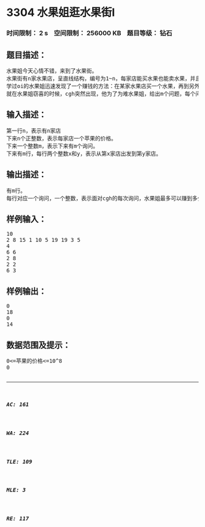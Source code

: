 # 3304 水果姐逛水果街Ⅰ   
### 时间限制： 2 s&nbsp;&nbsp;&nbsp;&nbsp;空间限制： 256000 KB&nbsp;&nbsp;&nbsp;&nbsp;题目等级： 钻石  
## 题目描述：  

<pre>
水果姐今天心情不错，来到了水果街。
水果街有n家水果店，呈直线结构，编号为1~n，每家店能买水果也能卖水果，并且同一家店卖与买的价格一样。
学过oi的水果姐迅速发现了一个赚钱的方法：在某家水果店买一个水果，再到另外一家店卖出去，赚差价。
就在水果姐窃喜的时候，cgh突然出现，他为了为难水果姐，给出m个问题，每个问题要求水果姐从第x家店出发到第y家店，途中只能选一家店买一个水果，然后选一家店（可以是同一家店，但不能往回走）卖出去，求每个问题中最多可以赚多少钱。
</pre>
  
  
## 输入描述：  

<pre>
第一行n，表示有n家店
下来n个正整数，表示每家店一个苹果的价格。
下来一个整数m，表示下来有m个询问。
下来有m行，每行两个整数x和y，表示从第x家店出发到第y家店。
</pre>
  
  
## 输出描述：  

<pre>
有m行。
每行对应一个询问，一个整数，表示面对cgh的每次询问，水果姐最多可以赚到多少钱。
</pre>
  
  
## 样例输入：  

<pre>
10  
2 8 15 1 10 5 19 19 3 5   
4  
6 6  
2 8  
2 2  
6 3
</pre>
  
  
## 样例输出：  

<pre>
0  
18  
0  
14
</pre>
  
  
## 数据范围及提示：  

<pre>
0<=苹果的价格<=10^8
0<n,m<=200000
</pre>
  
  
***  

##### AC: 161  
##### WA: 224  
##### TLE: 109  
##### MLE: 3  
##### RE: 117  
